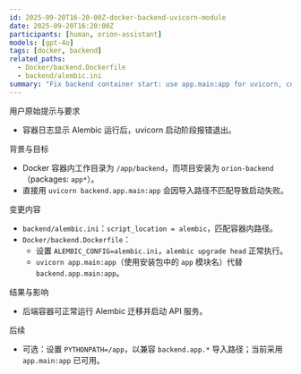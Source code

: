 ```yaml
---
id: 2025-09-20T16-20-00Z-docker-backend-uvicorn-module
date: 2025-09-20T16:20:00Z
participants: [human, orion-assistant]
models: [gpt-4o]
tags: [docker, backend]
related_paths:
  - Docker/backend.Dockerfile
  - backend/alembic.ini
summary: "Fix backend container start: use app.main:app for uvicorn, correct Alembic script_location to avoid path errors."
---
```


用户原始提示与要求
- 容器日志显示 Alembic 运行后，uvicorn 启动阶段报错退出。

背景与目标
- Docker 容器内工作目录为 `/app/backend`，而项目安装为 `orion-backend`（packages: `app*`）。
- 直接用 `uvicorn backend.app.main:app` 会因导入路径不匹配导致启动失败。

变更内容
- `backend/alembic.ini`：`script_location = alembic`，匹配容器内路径。
- `Docker/backend.Dockerfile`：
  - 设置 `ALEMBIC_CONFIG=alembic.ini`，`alembic upgrade head` 正常执行。
  - `uvicorn app.main:app`（使用安装包中的 `app` 模块名）代替 `backend.app.main:app`。

结果与影响
- 后端容器可正常运行 Alembic 迁移并启动 API 服务。

后续
- 可选：设置 `PYTHONPATH=/app`，以兼容 `backend.app.*` 导入路径；当前采用 `app.main:app` 已可用。
